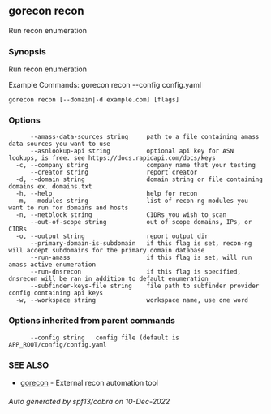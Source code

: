 ## gorecon recon

Run recon enumeration

### Synopsis

Run recon enumeration

Example Commands:
	gorecon recon --config config.yaml


```
gorecon recon [--domain|-d example.com] [flags]
```

### Options

```
      --amass-data-sources string     path to a file containing amass data sources you want to use
      --asnlookup-api string          optional api key for ASN lookups, is free. see https://docs.rapidapi.com/docs/keys
  -c, --company string                company name that your testing
      --creator string                report creator
  -d, --domain string                 domain string or file containing domains ex. domains.txt
  -h, --help                          help for recon
  -m, --modules string                list of recon-ng modules you want to run for domains and hosts
  -n, --netblock string               CIDRs you wish to scan
      --out-of-scope string           out of scope domains, IPs, or CIDRs
  -o, --output string                 report output dir
      --primary-domain-is-subdomain   if this flag is set, recon-ng will accept subdomains for the primary domain database
      --run-amass                     if this flag is set, will run amass active enumeration
      --run-dnsrecon                  if this flag is specified, dnsrecon will be ran in addition to default enumeration
      --subfinder-keys-file string    file path to subfinder provider config containing api keys
  -w, --workspace string              workspace name, use one word
```

### Options inherited from parent commands

```
      --config string   config file (default is APP_ROOT/config/config.yaml
```

### SEE ALSO

* [gorecon](gorecon.md)	 - External recon automation tool

###### Auto generated by spf13/cobra on 10-Dec-2022
